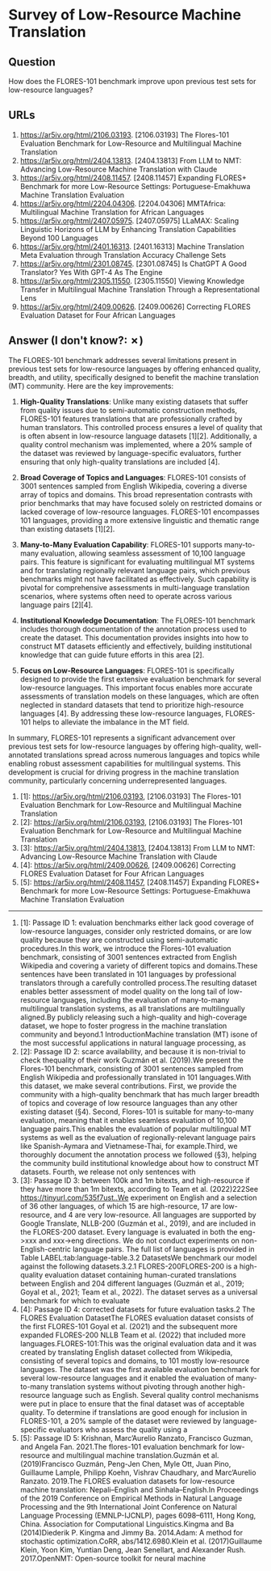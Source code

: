 # Survey of Low-Resource Machine Translation

## Question

How does the FLORES-101 benchmark improve upon previous test sets for low-resource languages?

## URLs

1. https://ar5iv.org/html/2106.03193. [2106.03193] The Flores-101 Evaluation Benchmark for Low-Resource and Multilingual Machine Translation
2. https://ar5iv.org/html/2404.13813. [2404.13813] From LLM to NMT: Advancing Low-Resource Machine Translation with Claude
3. https://ar5iv.org/html/2408.11457. [2408.11457] Expanding FLORES+ Benchmark for more Low-Resource Settings: Portuguese-Emakhuwa Machine Translation Evaluation
4. https://ar5iv.org/html/2204.04306. [2204.04306] MMTAfrica: Multilingual Machine Translation for African Languages
5. https://ar5iv.org/html/2407.05975. [2407.05975] LLaMAX: Scaling Linguistic Horizons of LLM by Enhancing Translation Capabilities Beyond 100 Languages
6. https://ar5iv.org/html/2401.16313. [2401.16313] Machine Translation Meta Evaluation through Translation Accuracy Challenge Sets
7. https://ar5iv.org/html/2301.08745. [2301.08745] Is ChatGPT A Good Translator? Yes With GPT-4 As The Engine
8. https://ar5iv.org/html/2305.11550. [2305.11550] Viewing Knowledge Transfer in Multilingual Machine Translation Through a Representational Lens
9. https://ar5iv.org/html/2409.00626. [2409.00626] Correcting FLORES Evaluation Dataset for Four African Languages

## Answer (I don't know?: ✗)

The FLORES-101 benchmark addresses several limitations present in previous test sets for low-resource languages by offering enhanced quality, breadth, and utility, specifically designed to benefit the machine translation (MT) community. Here are the key improvements:

1. **High-Quality Translations**: Unlike many existing datasets that suffer from quality issues due to semi-automatic construction methods, FLORES-101 features translations that are professionally crafted by human translators. This controlled process ensures a level of quality that is often absent in low-resource language datasets [1][2]. Additionally, a quality control mechanism was implemented, where a 20% sample of the dataset was reviewed by language-specific evaluators, further ensuring that only high-quality translations are included [4].

2. **Broad Coverage of Topics and Languages**: FLORES-101 consists of 3001 sentences sampled from English Wikipedia, covering a diverse array of topics and domains. This broad representation contrasts with prior benchmarks that may have focused solely on restricted domains or lacked coverage of low-resource languages. FLORES-101 encompasses 101 languages, providing a more extensive linguistic and thematic range than existing datasets [1][2].

3. **Many-to-Many Evaluation Capability**: FLORES-101 supports many-to-many evaluation, allowing seamless assessment of 10,100 language pairs. This feature is significant for evaluating multilingual MT systems and for translating regionally relevant language pairs, which previous benchmarks might not have facilitated as effectively. Such capability is pivotal for comprehensive assessments in multi-language translation scenarios, where systems often need to operate across various language pairs [2][4].

4. **Institutional Knowledge Documentation**: The FLORES-101 benchmark includes thorough documentation of the annotation process used to create the dataset. This documentation provides insights into how to construct MT datasets efficiently and effectively, building institutional knowledge that can guide future efforts in this area [2].

5. **Focus on Low-Resource Languages**: FLORES-101 is specifically designed to provide the first extensive evaluation benchmark for several low-resource languages. This important focus enables more accurate assessments of translation models on these languages, which are often neglected in standard datasets that tend to prioritize high-resource languages [4]. By addressing these low-resource languages, FLORES-101 helps to alleviate the imbalance in the MT field.

In summary, FLORES-101 represents a significant advancement over previous test sets for low-resource languages by offering high-quality, well-annotated translations spread across numerous languages and topics while enabling robust assessment capabilities for multilingual systems. This development is crucial for driving progress in the machine translation community, particularly concerning underrepresented languages.

1. [1]:  https://ar5iv.org/html/2106.03193, [2106.03193] The Flores-101 Evaluation Benchmark for Low-Resource and Multilingual Machine Translation
2. [2]:  https://ar5iv.org/html/2106.03193, [2106.03193] The Flores-101 Evaluation Benchmark for Low-Resource and Multilingual Machine Translation
3. [3]:  https://ar5iv.org/html/2404.13813, [2404.13813] From LLM to NMT: Advancing Low-Resource Machine Translation with Claude
4. [4]:  https://ar5iv.org/html/2409.00626, [2409.00626] Correcting FLORES Evaluation Dataset for Four African Languages
5. [5]:  https://ar5iv.org/html/2408.11457, [2408.11457] Expanding FLORES+ Benchmark for more Low-Resource Settings: Portuguese-Emakhuwa Machine Translation Evaluation
---
1. [1]:  Passage ID 1: evaluation benchmarks either lack good coverage of low-resource languages, consider only restricted domains, or are low quality because they are constructed using semi-automatic procedures.In this work, we introduce the Flores-101 evaluation benchmark, consisting of 3001 sentences extracted from English Wikipedia and covering a variety of different topics and domains.These sentences have been translated in 101 languages by professional translators through a carefully controlled process.The resulting dataset enables better assessment of model quality on the long tail of low-resource languages, including the evaluation of many-to-many multilingual translation systems, as all translations are multilingually aligned.By publicly releasing such a high-quality and high-coverage dataset, we hope to foster progress in the machine translation community and beyond.1 IntroductionMachine translation (MT) isone of the most successful applications in natural language processing, as
2. [2]:  Passage ID 2: scarce availability, and because it is non-trivial to check thequality of their work Guzmán et al. (2019).We present the Flores-101 benchmark, consisting of 3001 sentences sampled from English Wikipedia and professionally translated in 101 languages.With this dataset, we make several contributions. First, we provide the community with a high-quality benchmark that has much larger breadth of topics and coverage of low resource languages than any other existing dataset (§4). Second, Flores-101 is suitable for many-to-many evaluation, meaning that it enables seamless evaluation of 10,100 language pairs.This enables the evaluation of popular multilingual MT systems as well as the evaluation of regionally-relevant language pairs like Spanish-Aymara and Vietnamese-Thai, for example.Third, we thoroughly document the annotation process we followed (§3), helping the community build institutional knowledge about how to construct MT datasets. Fourth, we release not only sentences with
3. [3]:  Passage ID 3: between 100k and 1m bitexts, and high-resource if they have more than 1m bitexts, according to Team et al. (2022)222See https://tinyurl.com/535f7ust..We experiment on English and a selection of 36 other languages, of which 15 are high-resource, 17 are low-resource, and 4 are very low-resource. All languages are supported by Google Translate, NLLB-200 (Guzmán et al., 2019), and are included in the FLORES-200 dataset. Every language is evaluated in both the eng->xxx and xxx->eng directions. We do not conduct experiments on non-English-centric language pairs. The full list of languages is provided in Table LABEL:tab:language-table.3.2 DatasetsWe benchmark our model against the following datasets.3.2.1 FLORES-200FLORES-200 is a high-quality evaluation dataset containing human-curated translations between English and 204 different languages (Guzmán et al., 2019; Goyal et al., 2021; Team et al., 2022). The dataset serves as a universal benchmark for which to evaluate
4. [4]:  Passage ID 4: corrected datasets for future evaluation tasks.2 The FLORES Evaluation DatasetThe FLORES evaluation dataset consists of the first FLORES-101 Goyal et al. (2021) and the subsequent more expanded FLORES-200 NLLB Team et al. (2022) that included more languages.FLORES-101:This was the original evaluation data and it was created by translating English dataset collected from Wikipedia, consisting of several topics and domains, to 101 mostly low-resource languages. The dataset was the first available evaluation benchmark for several low-resource languages and it enabled the evaluation of many-to-many translation systems without pivoting through another high-resource language such as English. Several quality control mechanisms were put in place to ensure that the final dataset was of acceptable quality. To determine if translations are good enough for inclusion in FLORES-101, a 20% sample of the dataset were reviewed by language-specific evaluators who assess the quality using a
5. [5]:  Passage ID 5: Krishnan, Marc’Aurelio Ranzato, Francisco Guzman, and Angela Fan. 2021.The flores-101 evaluation benchmark for low-resource and multilingual machine translation.Guzmán et al. (2019)Francisco Guzmán, Peng-Jen Chen, Myle Ott, Juan Pino, Guillaume Lample, Philipp Koehn, Vishrav Chaudhary, and Marc’Aurelio Ranzato. 2019.The FLORES evaluation datasets for low-resource machine translation: Nepali–English and Sinhala–English.In Proceedings of the 2019 Conference on Empirical Methods in Natural Language Processing and the 9th International Joint Conference on Natural Language Processing (EMNLP-IJCNLP), pages 6098–6111, Hong Kong, China. Association for Computational Linguistics.Kingma and Ba (2014)Diederik P. Kingma and Jimmy Ba. 2014.Adam: A method for stochastic optimization.CoRR, abs/1412.6980.Klein et al. (2017)Guillaume Klein, Yoon Kim, Yuntian Deng, Jean Senellart, and Alexander Rush. 2017.OpenNMT: Open-source toolkit for neural machine